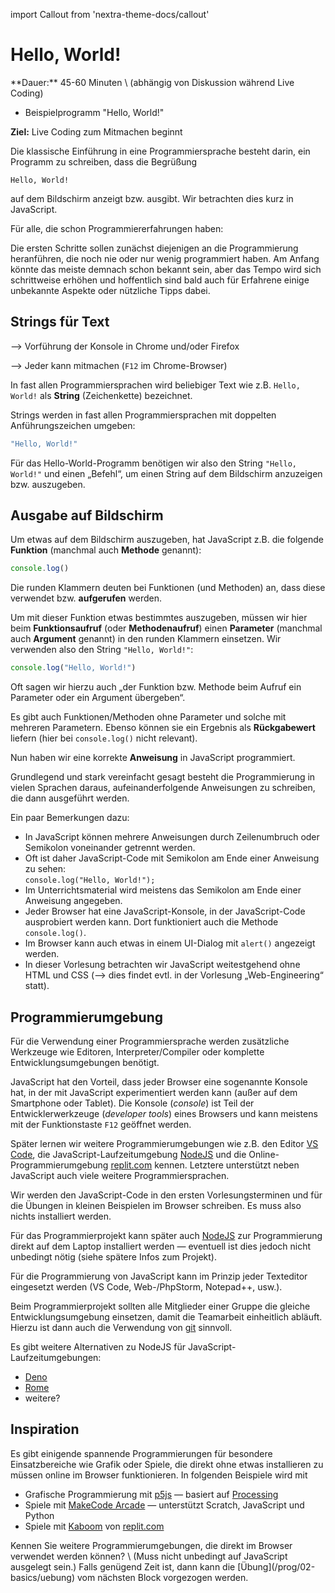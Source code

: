 import Callout from 'nextra-theme-docs/callout'

# Hello, World!

<Callout>
  **Dauer:** 45-60 Minuten \
  (abhängig von Diskussion während Live Coding)

  - Beispielprogramm "Hello, World!"

  **Ziel:** Live Coding zum Mitmachen beginnt
</Callout>

Die klassische Einführung in eine Programmiersprache
besteht darin, ein Programm zu schreiben, dass die Begrüßung

```
Hello, World!
```

auf dem Bildschirm anzeigt bzw. ausgibt. Wir betrachten dies 
kurz  in JavaScript.

<Callout type="warning">
Für alle, die schon Programmiererfahrungen haben:

Die ersten Schritte sollen zunächst diejenigen an die
Programmierung heranführen, die noch nie oder nur wenig
programmiert haben. Am Anfang könnte das meiste demnach
schon bekannt sein, aber das Tempo wird sich schrittweise
erhöhen und hoffentlich sind bald auch für Erfahrene einige 
unbekannte Aspekte oder nützliche Tipps dabei.
</Callout>

## Strings für Text

<Callout type="warning" emoji="👨🏻‍💻">
&xrarr; Vorführung der Konsole in Chrome und/oder Firefox

&xrarr; Jeder kann mitmachen (`F12` im Chrome-Browser)
</Callout>

In fast allen Programmiersprachen wird beliebiger Text wie z.B. 
`Hello, World!` als **String** (Zeichenkette) bezeichnet.

Strings werden in fast allen Programmiersprachen mit doppelten Anführungszeichen umgeben:

```js
"Hello, World!"
```

Für das Hello-World-Programm benötigen wir also den String `"Hello, 
World!"` und einen „Befehl“, um einen String auf dem Bildschirm 
anzuzeigen bzw. auszugeben. 

## Ausgabe auf Bildschirm 

Um etwas auf dem Bildschirm auszugeben, hat JavaScript z.B. die 
folgende **Funktion** (manchmal auch **Methode** genannt):

```js
console.log()
```

Die runden Klammern deuten bei Funktionen (und Methoden) an, dass diese verwendet bzw. **aufgerufen** werden.

Um mit dieser Funktion etwas bestimmtes auszugeben, müssen wir 
hier beim **Funktionsaufruf** (oder **Methodenaufruf**) einen 
**Parameter** (manchmal auch **Argument** genannt) in den runden 
Klammern einsetzen. Wir verwenden also den String 
`"Hello, World!"`:

```js
console.log("Hello, World!") 
```

Oft sagen wir hierzu auch „der Funktion bzw. Methode beim Aufruf 
ein Parameter oder ein Argument übergeben“.

Es gibt auch Funktionen/Methoden ohne Parameter und solche mit 
mehreren Parametern. Ebenso können sie ein Ergebnis als 
**Rückgabewert** liefern (hier bei `console.log()` nicht relevant).

Nun haben wir eine korrekte **Anweisung** in JavaScript 
programmiert.

Grundlegend und stark vereinfacht gesagt besteht die Programmierung 
in vielen Sprachen daraus, aufeinanderfolgende Anweisungen zu 
schreiben, die dann ausgeführt werden. 

Ein paar Bemerkungen dazu:

- In JavaScript können mehrere Anweisungen durch Zeilenumbruch oder Semikolon voneinander getrennt werden.
- Oft ist daher JavaScript-Code mit Semikolon am Ende einer Anweisung zu sehen: <br/> 
    ```console.log("Hello, World!");```
- Im Unterrichtsmaterial wird meistens das Semikolon am Ende einer Anweisung angegeben.
- Jeder Browser hat eine JavaScript-Konsole, in der JavaScript-Code ausprobiert werden kann. Dort funktioniert auch die Methode  `console.log()`.
- Im Browser kann auch etwas in einem UI-Dialog mit `alert()`  angezeigt werden.
- In dieser Vorlesung betrachten wir JavaScript weitestgehend ohne HTML und CSS (&xrarr; dies findet evtl. in der Vorlesung „Web-Engineering“ statt).

## Programmierumgebung

Für die Verwendung einer Programmiersprache werden zusätzliche
Werkzeuge wie Editoren, Interpreter/Compiler oder komplette
Entwicklungsumgebungen benötigt.

JavaScript hat den Vorteil, dass jeder Browser eine sogenannte
Konsole hat, in der mit JavaScript experimentiert werden kann
(außer auf dem Smartphone oder Tablet). Die Konsole
(_console_) ist Teil der Entwicklerwerkzeuge (_developer tools_)
eines Browsers und kann meistens mit der Funktionstaste `F12`
geöffnet werden.

Später lernen wir weitere Programmierumgebungen wie z.B.
den Editor [VS Code](https://code.visualstudio.com), die
JavaScript-Laufzeitumgebung [NodeJS](https://nodejs.org) und
die Online-Programmierumgebung [replit.com](https://replit.com)
kennen. Letztere unterstützt neben JavaScript auch viele 
weitere Programmiersprachen.

<Callout type="warning">
 Wir werden den JavaScript-Code in den ersten Vorlesungsterminen 
 und für die Übungen in kleinen Beispielen im Browser schreiben. Es 
 muss also nichts installiert werden.

Für das Programmierprojekt kann später auch [NodeJS](https://nodejs.org) zur Programmierung direkt auf dem Laptop installiert werden 
&mdash; eventuell ist dies jedoch nicht unbedingt nötig (siehe 
spätere Infos zum Projekt). 

Für die Programmierung von JavaScript kann im Prinzip jeder 
Texteditor eingesetzt werden (VS Code, Web-/PhpStorm, Notepad++, 
usw.). 

Beim Programmierprojekt sollten alle Mitglieder einer Gruppe die 
gleiche Entwicklungsumgebung einsetzen, damit die Teamarbeit 
einheitlich abläuft. Hierzu ist dann auch die Verwendung von 
[git](https://git-scm.org) sinnvoll. 
</Callout>

Es gibt weitere Alternativen zu NodeJS für 
JavaScript-Laufzeitumgebungen:

- [Deno](https://deno.land)
- [Rome](https://rome.tools)
- weitere?

## Inspiration 

Es gibt einigende spannende Programmierungen für besondere
Einsatzbereiche wie Grafik oder Spiele, die direkt ohne etwas
installieren zu müssen online im Browser funktionieren.
In folgenden Beispiele wird mit 

- Grafische Programmierung mit [p5js](https://p5js.org) &mdash; basiert auf [Processing](https://processing.org/)
- Spiele mit [MakeCode Arcade](https://arcade.makecode.com) &mdash; unterstützt Scratch, JavaScript und Python
- Spiele mit [Kaboom](https://kaboomjs.com) von [replit.com](https://blog.replit.com/kaboom)

<Callout type="warning" emoji="🙋🏻‍♂️❓">
Kennen Sie weitere Programmierumgebungen, die direkt im 
Browser verwendet werden können? \
(Muss nicht unbedingt auf JavaScript ausgelegt sein.)
</Callout>

<Callout type="warning" emoji="👨🏻‍💻">
Falls genügend Zeit ist, dann kann die [Übung](/prog/02-basics/uebung) vom nächsten Block vorgezogen
werden. 
</Callout>